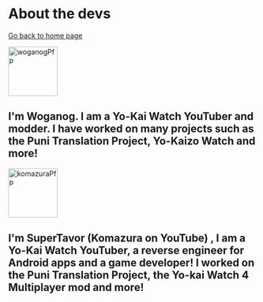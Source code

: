 # About the devs
[Go back to home page](https://supertavor.github.io/WibWobReloaded/)

<img src="https://cdn.discordapp.com/avatars/858802916693114911/9e0d7760506048d52764a270da7d9376.png?size=4096" alt="woganogPfp" width="100"/> 


## I'm Woganog. I am a Yo-Kai Watch YouTuber and modder. I have worked on many projects such as the Puni Translation Project, Yo-Kaizo Watch and more!


<img src="https://yt3.googleusercontent.com/i20tnesg6jgSeUOQnhdtKd1F2f4J2v2AYGmmBgUiMzf7ZSEdg79JrpSE7Ply_uBS3dG7rX08SQ=s176-c-k-c0x00ffffff-no-rj" alt="komazuraPfp" width="100"/> 


## I'm SuperTavor (Komazura on YouTube) , I am a Yo-Kai Watch YouTuber,  a reverse engineer for Android apps and a game developer! I worked on the Puni Translation Project, the Yo-kai Watch 4 Multiplayer mod and more!




